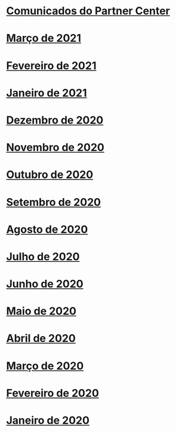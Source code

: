 # [Comunicados do Partner Center](index.md)
# [Março de 2021](2021-march.md)
# [Fevereiro de 2021](2021-february.md)
# [Janeiro de 2021](2021-january.md)
# [Dezembro de 2020](2020-december.md)
# [Novembro de 2020](2020-november.md)
# [Outubro de 2020](2020-october.md)
# [Setembro de 2020](2020-september.md)
# [Agosto de 2020](2020-august.md)
# [Julho de 2020](2020-july.md)
# [Junho de 2020](2020-june.md)
# [Maio de 2020](2020-may.md)
# [Abril de 2020](2020-april.md)
# [Março de 2020](2020-march.md)
# [Fevereiro de 2020](2020-february.md)
# [Janeiro de 2020](2020-january.md)
